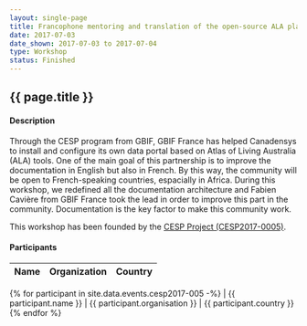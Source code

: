 ```yaml
---
layout: single-page
title: Francophone mentoring and translation of the open-source ALA platform
date: 2017-07-03
date_shown: 2017-07-03 to 2017-07-04
type: Workshop
status: Finished
---
```


## {{ page.title }}

#### Description 

Through the CESP program from GBIF, GBIF France has helped Canadensys to install and configure its own data portal based on Atlas of Living Australia (ALA) tools. One of the main goal of this partnership is to improve the documentation in English but also in French. By this way, the community will be open to French-speaking countries, espacially in Africa. During this workshop, we redefined all the documentation architecture and Fabien Cavière from GBIF France took the lead in order to improve this part in the community. Documentation is the key factor to make this community work.

This workshop has been founded by the [CESP Project (CESP2017-0005)](/projects/cesp-2017-005).

#### Participants 


| Name | Organization | Country |
|------|--------------|---------|
{% for participant in site.data.events.cesp2017-005 -%}
| {{ participant.name }}  | {{ participant.organisation }}  | {{ participant.country }}
{% endfor %}





